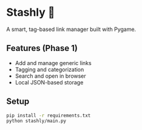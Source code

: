 # Stashly 🧠

A smart, tag-based link manager built with Pygame.

## Features (Phase 1)
- Add and manage generic links
- Tagging and categorization
- Search and open in browser
- Local JSON-based storage

## Setup
```bash
pip install -r requirements.txt
python stashly/main.py
```

